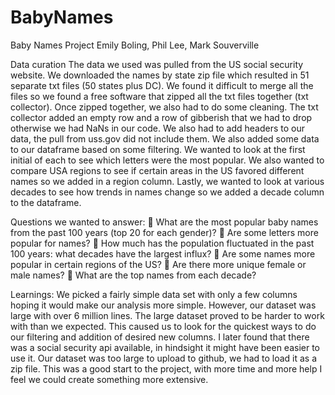 # BabyNames

Baby Names Project
Emily Boling, Phil Lee, Mark Souverville

Data curation
The data we used was pulled from the US social security website.  We downloaded the names by state zip file which resulted in 51 separate txt files (50 states plus DC).  We found it difficult to merge all the files so we found a free software that zipped all the txt files together (txt collector).  Once zipped together, we also had to do some cleaning.  The txt collector added an empty row and a row of gibberish that we had to drop otherwise we had NaNs in our code. We also had to add headers to our data, the pull from uss.gov did not include them.  We also added some data to our dataframe based on some filtering.  We wanted to look at the first initial of each to see which letters were the most popular.  We also wanted to compare USA regions to see if certain areas in the US favored different names so we added in a region column.  Lastly, we wanted to look at various decades to see how trends in names change so we added a decade column to the dataframe.

Questions we wanted to answer:
	What are the most popular baby names from the past 100 years (top 20 for each gender)?
	Are some letters more popular for names?
	How much has the population fluctuated in the past 100 years: what decades have the largest influx?
	Are some names more popular in certain regions of the US?
	Are there more unique female or male names?
	What are the top names from each decade?


Learnings:
We picked a fairly simple data set with only a few columns hoping it would make our analysis more simple.  However, our dataset was large with over 6 million lines.  The large dataset proved to be harder to work with than we expected.  This caused us to look for the quickest ways to do our filtering and addition of desired new columns.  I later found that there was a social security api available, in hindsight it might have been easier to use it.  Our dataset was too large to upload to github, we had to load it as a zip file. This was a good start to the project, with more time and more help I feel we could create something more extensive.
